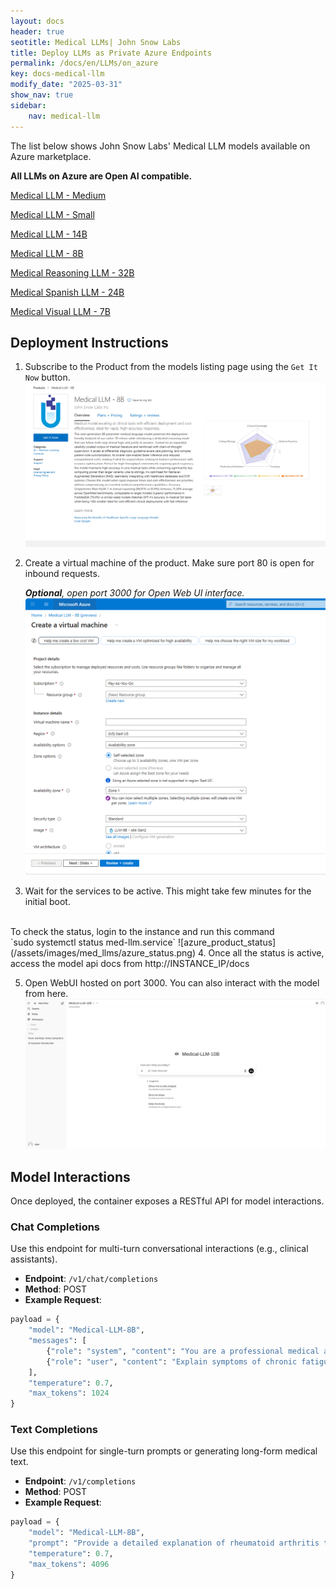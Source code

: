 ```yaml
---
layout: docs
header: true
seotitle: Medical LLMs| John Snow Labs
title: Deploy LLMs as Private Azure Endpoints
permalink: /docs/en/LLMs/on_azure
key: docs-medical-llm
modify_date: "2025-03-31"
show_nav: true
sidebar:
    nav: medical-llm
---
```


The list below shows John Snow Labs' Medical LLM models available on Azure marketplace.

**All LLMs on Azure are Open AI compatible.**

[Medical LLM - Medium](https://azuremarketplace.microsoft.com/en-us/marketplace/apps/johnsnowlabsinc1646051154808.medical_llm_medium?tab=Overview)

[Medical LLM - Small](https://azuremarketplace.microsoft.com/en-us/marketplace/apps/johnsnowlabsinc1646051154808.medical_llm_small?tab=Overview)

[Medical LLM - 14B](https://azuremarketplace.microsoft.com/en-us/marketplace/apps/johnsnowlabsinc1646051154808.medical_llm_14b?tab=Overview)

[Medical LLM - 8B](https://azuremarketplace.microsoft.com/en-us/marketplace/apps/johnsnowlabsinc1646051154808.medical_llm_7b?tab=Overview)

[Medical Reasoning LLM - 32B](https://azuremarketplace.microsoft.com/en-us/marketplace/apps/johnsnowlabsinc1646051154808.medical_reasoning_llm_32b?tab=Overview)

[Medical Spanish LLM - 24B](https://azuremarketplace.microsoft.com/en-us/marketplace/apps/johnsnowlabsinc1646051154808.spanish_medical_llm_24b?tab=Overview)

[Medical Visual LLM - 7B](https://azuremarketplace.microsoft.com/en-us/marketplace/apps/johnsnowlabsinc1646051154808.medical_vlm_7b?tab=Overview)

## Deployment Instructions

1. Subscribe to the Product from the models listing page using the `Get It Now` button.
![azure_subscribe](/assets/images/med_llms/azure_subscribe.png)

2. Create a virtual machine of the product. Make sure port 80 is open for inbound requests.

    ***Optional**, open port 3000 for Open Web UI interface.*
    ![launch_azure_product](/assets/images/med_llms/azure_launch.png)
3. Wait for the services to be active. This might take few minutes for the initial boot.
<br/>
    To check the status, login to the instance and run this command
<br/>
`sudo systemctl status med-llm.service`
    ![azure_product_status](/assets/images/med_llms/azure_status.png)
4. Once all the status is active, access the model api docs from http://INSTANCE_IP/docs


5. Open WebUI hosted on port 3000. You can also interact with the model from here.
    ![azure_open_web_ui](/assets/images/med_llms/azure_open_web.png)

## Model Interactions
Once deployed, the container exposes a RESTful API for model interactions.

### Chat Completions
Use this endpoint for multi-turn conversational interactions (e.g., clinical assistants).

- **Endpoint**: `/v1/chat/completions`
- **Method**: POST
- **Example Request**:

```python
payload = {
    "model": "Medical-LLM-8B",
    "messages": [
        {"role": "system", "content": "You are a professional medical assistant"},
        {"role": "user", "content": "Explain symptoms of chronic fatigue syndrome"}
    ],
    "temperature": 0.7,
    "max_tokens": 1024
}
```

### Text Completions
Use this endpoint for single-turn prompts or generating long-form medical text.

- **Endpoint**: `/v1/completions`
- **Method**: POST
- **Example Request**:
```python
payload = {
    "model": "Medical-LLM-8B",
    "prompt": "Provide a detailed explanation of rheumatoid arthritis treatment",
    "temperature": 0.7,
    "max_tokens": 4096
}
